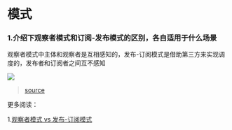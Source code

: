 # 模式

### 1.介绍下观察者模式和订阅-发布模式的区别，各自适用于什么场景

观察者模式中主体和观察者是互相感知的，发布-订阅模式是借助第三方来实现调度的，发布者和订阅者之间互不感知

![](https://user-images.githubusercontent.com/18718461/53536375-228ba180-3b41-11e9-9737-d71f85040cfc.png)

> [source](https://github.com/Advanced-Frontend/Daily-Interview-Question/issues/25)

更多阅读：

1.[观察者模式 vs 发布-订阅模式](https://juejin.im/post/5a14e9edf265da4312808d86)
